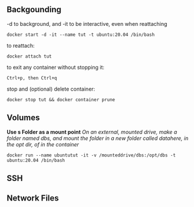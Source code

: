 
## Backgounding
-d to background, and -it to be interactive, even when reattaching
```
docker start -d -it --name tut -t ubuntu:20.04 /bin/bash 
```
to reattach:
```
docker attach tut
```
to exit any container without stopping it:
```
Ctrl+p, then Ctrl+q
```
stop and (optional) delete container:
```
docker stop tut && docker container prune
```


## Volumes

**Use s Folder as a mount point**
*On an external, mounted drive, make a folder named dbs, 
and mount the folder in a new folder called datahere, in the opt dir, of in the container*
```
docker run --name ubuntutut -it -v /mounteddrive/dbs:/opt/dbs -t ubuntu:20.04 /bin/bash
```

## SSH

## Network Files
